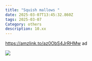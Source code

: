 ```yaml
---
title: "Squish mallows "
date: 2025-03-07T13:45:32.860Z
tags: 2025-03-07
Category: others
description: 10.xx
---
```

<!--StartFragment-->

https://amzlink.to/az0ObS4JrRHMw ad

<!--EndFragment-->  <!--StartFragment-->

![](https://m.media-amazon.com/images/I/81SOnyrygEL._AC_SL1500_.jpg)

<!--EndFragment-->